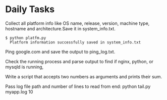# Daily Tasks

Collect all platform info like OS name, release, version, machine type,  hostname and architecture.Save it in system_info.txt.

    $ python platfm.py
      Platform information successfully saved in system_info.txt
      
Ping google.com and save the output to ping_log.txt.

Check the running process and parse output to find if nginx, python, or mysqld is running,

Write a script that accepts two numbers as arguments and prints their sum.

Pass log file path and number of lines to read from end: python tail.py myapp.log 10
